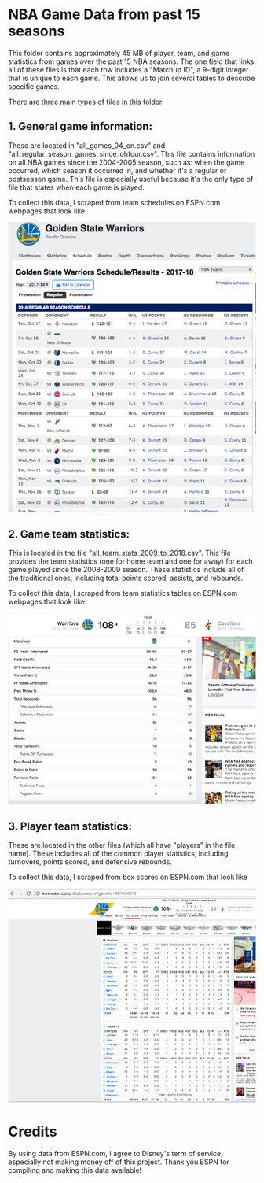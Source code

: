 # NBA Game Data from past 15 seasons

This folder contains approximately 45 MB of player, team, and game statistics from games over the past 15 NBA seasons.
The one field that links all of these files is that each row includes a "Matchup ID", a 9-digit integer that is unique 
to each game. This allows us to join several tables to describe specific games.

There are three main types of files in this folder:

## 1. General game information:
These are located in "all_games_04_on.csv" and "all_regular_season_games_since_ohfour.csv". 
This file contains information on all NBA games since the 2004-2005 season, such as:
  when the game occurred, 
  which season it occurred in, 
  and whether it's a regular or postseason game. 
This file is especially useful because it's the only type of file that states when each game is played.

To collect this data, I scraped from team schedules on ESPN.com webpages that look like 

![Game Schedule](https://github.com/djjung2/NBA-Data-Analysis/blob/master/Images/team_schedule.png)

## 2. Game team statistics:
This is located in the file "all_team_stats_2009_to_2018.csv".
This file provides the team statistics (one for home team and one for away) for each game played since the 2008-2009 season.
These statistics include all of the traditional ones, including total points scored, assists, and rebounds.

To collect this data, I scraped from team statistics tables on ESPN.com webpages that look like

![Game 4 Team Stats table](https://github.com/djjung2/NBA-Data-Analysis/blob/master/Images/team_stats_table.png)

## 3. Player team statistics:
These are located in the other files (which all have "players" in the file name).
These includes all of the common player statistics, including turnovers, points scored, and defensive rebounds.

To collect this data, I scraped from box scores on ESPN.com that look like 

![Box score screenshot](https://github.com/djjung2/NBA-Data-Analysis/blob/master/Images/box%20score%20screenshot.png)

# Credits

By using data from ESPN.com, I agree to Disney's term of service, especially not making money off of this project. Thank you ESPN for compiling and making this data available!
